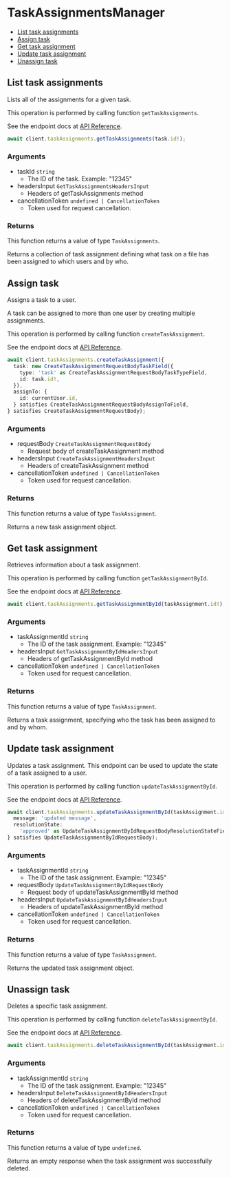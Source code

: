 # TaskAssignmentsManager

- [List task assignments](#list-task-assignments)
- [Assign task](#assign-task)
- [Get task assignment](#get-task-assignment)
- [Update task assignment](#update-task-assignment)
- [Unassign task](#unassign-task)

## List task assignments

Lists all of the assignments for a given task.

This operation is performed by calling function `getTaskAssignments`.

See the endpoint docs at
[API Reference](https://developer.box.com/reference/get-tasks-id-assignments/).

<!-- sample get_tasks_id_assignments -->

```ts
await client.taskAssignments.getTaskAssignments(task.id!);
```

### Arguments

- taskId `string`
  - The ID of the task. Example: "12345"
- headersInput `GetTaskAssignmentsHeadersInput`
  - Headers of getTaskAssignments method
- cancellationToken `undefined | CancellationToken`
  - Token used for request cancellation.

### Returns

This function returns a value of type `TaskAssignments`.

Returns a collection of task assignment defining what task on
a file has been assigned to which users and by who.

## Assign task

Assigns a task to a user.

A task can be assigned to more than one user by creating multiple
assignments.

This operation is performed by calling function `createTaskAssignment`.

See the endpoint docs at
[API Reference](https://developer.box.com/reference/post-task-assignments/).

<!-- sample post_task_assignments -->

```ts
await client.taskAssignments.createTaskAssignment({
  task: new CreateTaskAssignmentRequestBodyTaskField({
    type: 'task' as CreateTaskAssignmentRequestBodyTaskTypeField,
    id: task.id!,
  }),
  assignTo: {
    id: currentUser.id,
  } satisfies CreateTaskAssignmentRequestBodyAssignToField,
} satisfies CreateTaskAssignmentRequestBody);
```

### Arguments

- requestBody `CreateTaskAssignmentRequestBody`
  - Request body of createTaskAssignment method
- headersInput `CreateTaskAssignmentHeadersInput`
  - Headers of createTaskAssignment method
- cancellationToken `undefined | CancellationToken`
  - Token used for request cancellation.

### Returns

This function returns a value of type `TaskAssignment`.

Returns a new task assignment object.

## Get task assignment

Retrieves information about a task assignment.

This operation is performed by calling function `getTaskAssignmentById`.

See the endpoint docs at
[API Reference](https://developer.box.com/reference/get-task-assignments-id/).

<!-- sample get_task_assignments_id -->

```ts
await client.taskAssignments.getTaskAssignmentById(taskAssignment.id!);
```

### Arguments

- taskAssignmentId `string`
  - The ID of the task assignment. Example: "12345"
- headersInput `GetTaskAssignmentByIdHeadersInput`
  - Headers of getTaskAssignmentById method
- cancellationToken `undefined | CancellationToken`
  - Token used for request cancellation.

### Returns

This function returns a value of type `TaskAssignment`.

Returns a task assignment, specifying who the task has been assigned to
and by whom.

## Update task assignment

Updates a task assignment. This endpoint can be
used to update the state of a task assigned to a user.

This operation is performed by calling function `updateTaskAssignmentById`.

See the endpoint docs at
[API Reference](https://developer.box.com/reference/put-task-assignments-id/).

<!-- sample put_task_assignments_id -->

```ts
await client.taskAssignments.updateTaskAssignmentById(taskAssignment.id!, {
  message: 'updated message',
  resolutionState:
    'approved' as UpdateTaskAssignmentByIdRequestBodyResolutionStateField,
} satisfies UpdateTaskAssignmentByIdRequestBody);
```

### Arguments

- taskAssignmentId `string`
  - The ID of the task assignment. Example: "12345"
- requestBody `UpdateTaskAssignmentByIdRequestBody`
  - Request body of updateTaskAssignmentById method
- headersInput `UpdateTaskAssignmentByIdHeadersInput`
  - Headers of updateTaskAssignmentById method
- cancellationToken `undefined | CancellationToken`
  - Token used for request cancellation.

### Returns

This function returns a value of type `TaskAssignment`.

Returns the updated task assignment object.

## Unassign task

Deletes a specific task assignment.

This operation is performed by calling function `deleteTaskAssignmentById`.

See the endpoint docs at
[API Reference](https://developer.box.com/reference/delete-task-assignments-id/).

<!-- sample delete_task_assignments_id -->

```ts
await client.taskAssignments.deleteTaskAssignmentById(taskAssignment.id!);
```

### Arguments

- taskAssignmentId `string`
  - The ID of the task assignment. Example: "12345"
- headersInput `DeleteTaskAssignmentByIdHeadersInput`
  - Headers of deleteTaskAssignmentById method
- cancellationToken `undefined | CancellationToken`
  - Token used for request cancellation.

### Returns

This function returns a value of type `undefined`.

Returns an empty response when the task
assignment was successfully deleted.
